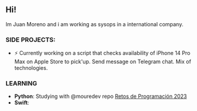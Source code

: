 ## Hi!

Im Juan Moreno and i am working as sysops in a international company.


### SIDE PROJECTS:

- ⚡ Currently working on a script that checks availability of iPhone 14 Pro Max on Apple Store to pick'up. Send message on Telegram chat. Mix of technologies.


### LEARNING

-  **Python**: Studying with @mouredev repo [Retos de Programación 2023](https://github.com/mouredev/retos-programacion-2023)
-  **Swift**:

<!--
**chuanmi/chuanmi** is a ✨ _special_ ✨ repository because its `README.md` (this file) appears on your GitHub profile.

-->
